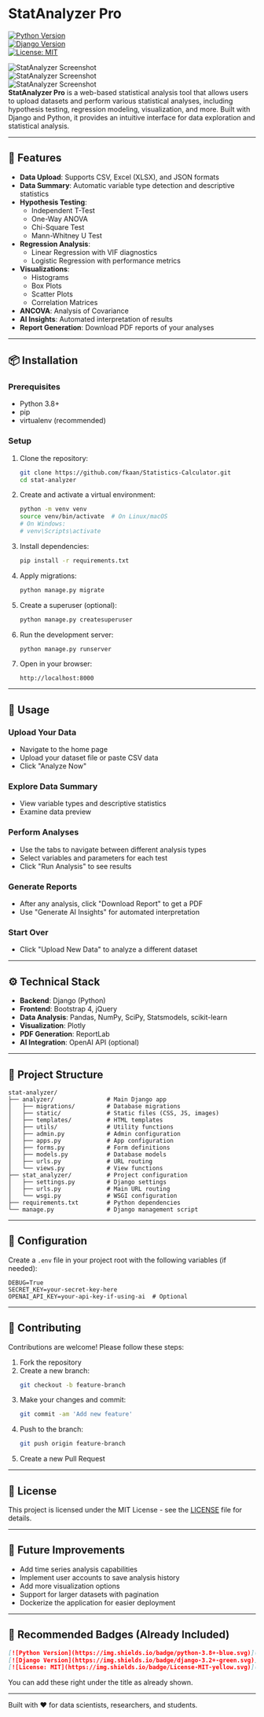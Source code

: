 # StatAnalyzer Pro  
[![Python Version](https://img.shields.io/badge/python-3.8+-blue.svg)](https://www.python.org/)  
[![Django Version](https://img.shields.io/badge/django-3.2+-green.svg)](https://www.djangoproject.com/)  
[![License: MIT](https://img.shields.io/badge/License-MIT-yellow.svg)](https://opensource.org/licenses/MIT)  

![StatAnalyzer Screenshot](screenshot.PNG)  
![StatAnalyzer Screenshot](screenshot2.png)  
![StatAnalyzer Screenshot](screenshot3.png)  
**StatAnalyzer Pro** is a web-based statistical analysis tool that allows users to upload datasets and perform various statistical analyses, including hypothesis testing, regression modeling, visualization, and more. Built with Django and Python, it provides an intuitive interface for data exploration and statistical analysis.

---

## 🚀 Features

- **Data Upload**: Supports CSV, Excel (XLSX), and JSON formats  
- **Data Summary**: Automatic variable type detection and descriptive statistics  
- **Hypothesis Testing**:
  - Independent T-Test
  - One-Way ANOVA
  - Chi-Square Test
  - Mann-Whitney U Test  
- **Regression Analysis**:
  - Linear Regression with VIF diagnostics
  - Logistic Regression with performance metrics  
- **Visualizations**:
  - Histograms
  - Box Plots
  - Scatter Plots
  - Correlation Matrices  
- **ANCOVA**: Analysis of Covariance  
- **AI Insights**: Automated interpretation of results  
- **Report Generation**: Download PDF reports of your analyses  

---

## 📦 Installation

### Prerequisites

- Python 3.8+
- pip
- virtualenv (recommended)

### Setup

1. Clone the repository:

   ```bash
   git clone https://github.com/fkaan/Statistics-Calculator.git
   cd stat-analyzer
   ```

2. Create and activate a virtual environment:

   ```bash
   python -m venv venv
   source venv/bin/activate  # On Linux/macOS
   # On Windows:
   # venv\Scripts\activate
   ```

3. Install dependencies:

   ```bash
   pip install -r requirements.txt
   ```

4. Apply migrations:

   ```bash
   python manage.py migrate
   ```

5. Create a superuser (optional):

   ```bash
   python manage.py createsuperuser
   ```

6. Run the development server:

   ```bash
   python manage.py runserver
   ```

7. Open in your browser:

   ```
   http://localhost:8000
   ```

---

## 🧪 Usage

### Upload Your Data

- Navigate to the home page
- Upload your dataset file or paste CSV data
- Click "Analyze Now"

### Explore Data Summary

- View variable types and descriptive statistics
- Examine data preview

### Perform Analyses

- Use the tabs to navigate between different analysis types
- Select variables and parameters for each test
- Click "Run Analysis" to see results

### Generate Reports

- After any analysis, click "Download Report" to get a PDF
- Use "Generate AI Insights" for automated interpretation

### Start Over

- Click "Upload New Data" to analyze a different dataset

---

## ⚙️ Technical Stack

- **Backend**: Django (Python)
- **Frontend**: Bootstrap 4, jQuery
- **Data Analysis**: Pandas, NumPy, SciPy, Statsmodels, scikit-learn
- **Visualization**: Plotly
- **PDF Generation**: ReportLab
- **AI Integration**: OpenAI API (optional)

---

## 📁 Project Structure

```
stat-analyzer/
├── analyzer/               # Main Django app
│   ├── migrations/         # Database migrations
│   ├── static/             # Static files (CSS, JS, images)
│   ├── templates/          # HTML templates
│   ├── utils/              # Utility functions
│   ├── admin.py            # Admin configuration
│   ├── apps.py             # App configuration
│   ├── forms.py            # Form definitions
│   ├── models.py           # Database models
│   ├── urls.py             # URL routing
│   └── views.py            # View functions
├── stat_analyzer/          # Project configuration
│   ├── settings.py         # Django settings
│   ├── urls.py             # Main URL routing
│   └── wsgi.py             # WSGI configuration
├── requirements.txt        # Python dependencies
└── manage.py               # Django management script
```

---

## 🔐 Configuration

Create a `.env` file in your project root with the following variables (if needed):

```env
DEBUG=True
SECRET_KEY=your-secret-key-here
OPENAI_API_KEY=your-api-key-if-using-ai  # Optional
```

---

## 🤝 Contributing

Contributions are welcome! Please follow these steps:

1. Fork the repository  
2. Create a new branch:  
   ```bash
   git checkout -b feature-branch
   ```
3. Make your changes and commit:  
   ```bash
   git commit -am 'Add new feature'
   ```
4. Push to the branch:  
   ```bash
   git push origin feature-branch
   ```
5. Create a new Pull Request

---

## 📄 License

This project is licensed under the MIT License - see the [LICENSE](LICENSE) file for details.

---


## 🔮 Future Improvements

- Add time series analysis capabilities  
- Implement user accounts to save analysis history  
- Add more visualization options  
- Support for larger datasets with pagination  
- Dockerize the application for easier deployment  

---

## 📌 Recommended Badges (Already Included)

```markdown
[![Python Version](https://img.shields.io/badge/python-3.8+-blue.svg)](https://www.python.org/)
[![Django Version](https://img.shields.io/badge/django-3.2+-green.svg)](https://www.djangoproject.com/)
[![License: MIT](https://img.shields.io/badge/License-MIT-yellow.svg)](https://opensource.org/licenses/MIT)
```

You can add these right under the title as already shown.

---

Built with ❤️ for data scientists, researchers, and students.
